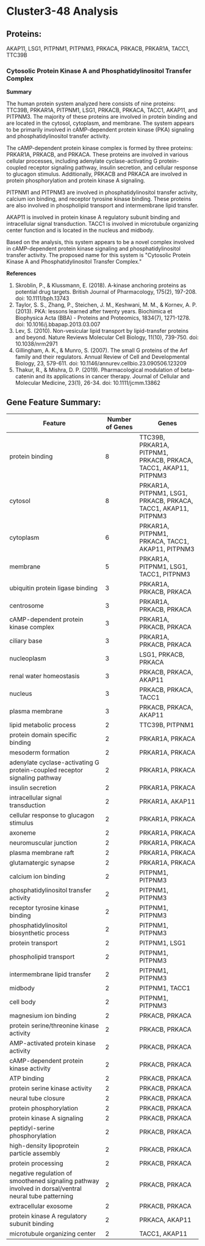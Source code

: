 # Cluster3-48 Analysis

## Proteins: 

AKAP11, LSG1, PITPNM1, PITPNM3, PRKACA, PRKACB, PRKAR1A, TACC1, TTC39B

### Cytosolic Protein Kinase A and Phosphatidylinositol Transfer Complex

**Summary**

The human protein system analyzed here consists of nine proteins: TTC39B, PRKAR1A, PITPNM1, LSG1, PRKACB, PRKACA, TACC1, AKAP11, and PITPNM3. The majority of these proteins are involved in protein binding and are located in the cytosol, cytoplasm, and membrane. The system appears to be primarily involved in cAMP-dependent protein kinase (PKA) signaling and phosphatidylinositol transfer activity.

The cAMP-dependent protein kinase complex is formed by three proteins: PRKAR1A, PRKACB, and PRKACA. These proteins are involved in various cellular processes, including adenylate cyclase-activating G protein-coupled receptor signaling pathway, insulin secretion, and cellular response to glucagon stimulus. Additionally, PRKACB and PRKACA are involved in protein phosphorylation and protein kinase A signaling.

PITPNM1 and PITPNM3 are involved in phosphatidylinositol transfer activity, calcium ion binding, and receptor tyrosine kinase binding. These proteins are also involved in phospholipid transport and intermembrane lipid transfer.

AKAP11 is involved in protein kinase A regulatory subunit binding and intracellular signal transduction. TACC1 is involved in microtubule organizing center function and is located in the nucleus and midbody.

Based on the analysis, this system appears to be a novel complex involved in cAMP-dependent protein kinase signaling and phosphatidylinositol transfer activity. The proposed name for this system is "Cytosolic Protein Kinase A and Phosphatidylinositol Transfer Complex."

**References**

1. Skroblin, P., & Klussmann, E. (2018). A-kinase anchoring proteins as potential drug targets. British Journal of Pharmacology, 175(2), 197-208. doi: 10.1111/bph.13743
2. Taylor, S. S., Zhang, P., Steichen, J. M., Keshwani, M. M., & Kornev, A. P. (2013). PKA: lessons learned after twenty years. Biochimica et Biophysica Acta (BBA) - Proteins and Proteomics, 1834(7), 1271-1278. doi: 10.1016/j.bbapap.2013.03.007
3. Lev, S. (2010). Non-vesicular lipid transport by lipid-transfer proteins and beyond. Nature Reviews Molecular Cell Biology, 11(10), 739-750. doi: 10.1038/nrm2971
4. Gillingham, A. K., & Munro, S. (2007). The small G proteins of the Arf family and their regulators. Annual Review of Cell and Developmental Biology, 23, 579-611. doi: 10.1146/annurev.cellbio.23.090506.123209
5. Thakur, R., & Mishra, D. P. (2019). Pharmacological modulation of beta-catenin and its applications in cancer therapy. Journal of Cellular and Molecular Medicine, 23(1), 26-34. doi: 10.1111/jcmm.13862

## Gene Feature Summary: 

| Feature | Number of Genes | Genes |
| --- | --- | --- |
| protein binding | 8 | TTC39B, PRKAR1A, PITPNM1, PRKACB, PRKACA, TACC1, AKAP11, PITPNM3 |
| cytosol | 8 | PRKAR1A, PITPNM1, LSG1, PRKACB, PRKACA, TACC1, AKAP11, PITPNM3 |
| cytoplasm | 6 | PRKAR1A, PITPNM1, PRKACA, TACC1, AKAP11, PITPNM3 |
| membrane | 5 | PRKAR1A, PITPNM1, LSG1, TACC1, PITPNM3 |
| ubiquitin protein ligase binding | 3 | PRKAR1A, PRKACB, PRKACA |
| centrosome | 3 | PRKAR1A, PRKACB, PRKACA |
| cAMP-dependent protein kinase complex | 3 | PRKAR1A, PRKACB, PRKACA |
| ciliary base | 3 | PRKAR1A, PRKACB, PRKACA |
| nucleoplasm | 3 | LSG1, PRKACB, PRKACA |
| renal water homeostasis | 3 | PRKACB, PRKACA, AKAP11 |
| nucleus | 3 | PRKACB, PRKACA, TACC1 |
| plasma membrane | 3 | PRKACB, PRKACA, AKAP11 |
| lipid metabolic process | 2 | TTC39B, PITPNM1 |
| protein domain specific binding | 2 | PRKAR1A, PRKACA |
| mesoderm formation | 2 | PRKAR1A, PRKACA |
| adenylate cyclase-activating G protein-coupled receptor signaling pathway | 2 | PRKAR1A, PRKACA |
|  insulin secretion | 2 | PRKAR1A, PRKACA |
| intracellular signal transduction | 2 | PRKAR1A, AKAP11 |
| cellular response to glucagon stimulus | 2 | PRKAR1A, PRKACA |
| axoneme | 2 | PRKAR1A, PRKACA |
| neuromuscular junction | 2 | PRKAR1A, PRKACA |
| plasma membrane raft | 2 | PRKAR1A, PRKACA |
| glutamatergic synapse | 2 | PRKAR1A, PRKACA |
| calcium ion binding | 2 | PITPNM1, PITPNM3 |
| phosphatidylinositol transfer activity | 2 | PITPNM1, PITPNM3 |
| receptor tyrosine kinase binding | 2 | PITPNM1, PITPNM3 |
| phosphatidylinositol biosynthetic process | 2 | PITPNM1, PITPNM3 |
| protein transport | 2 | PITPNM1, LSG1 |
| phospholipid transport | 2 | PITPNM1, PITPNM3 |
| intermembrane lipid transfer | 2 | PITPNM1, PITPNM3 |
| midbody | 2 | PITPNM1, TACC1 |
| cell body | 2 | PITPNM1, PITPNM3 |
| magnesium ion binding | 2 | PRKACB, PRKACA |
| protein serine/threonine kinase activity | 2 | PRKACB, PRKACA |
| AMP-activated protein kinase activity | 2 | PRKACB, PRKACA |
| cAMP-dependent protein kinase activity | 2 | PRKACB, PRKACA |
| ATP binding | 2 | PRKACB, PRKACA |
| protein serine kinase activity | 2 | PRKACB, PRKACA |
| neural tube closure | 2 | PRKACB, PRKACA |
| protein phosphorylation | 2 | PRKACB, PRKACA |
| protein kinase A signaling | 2 | PRKACB, PRKACA |
| peptidyl-serine phosphorylation | 2 | PRKACB, PRKACA |
| high-density lipoprotein particle assembly | 2 | PRKACB, PRKACA |
|  protein processing | 2 | PRKACB, PRKACA |
| negative regulation of smoothened signaling pathway involved in dorsal/ventral neural tube patterning | 2 | PRKACB, PRKACA |
| extracellular exosome | 2 | PRKACB, PRKACA |
| protein kinase A regulatory subunit binding | 2 | PRKACA, AKAP11 |
| microtubule organizing center | 2 | TACC1, AKAP11 |


